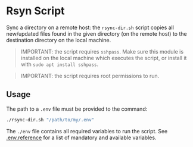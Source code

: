 # Rsyn Script

Sync a directory on a remote host: the `rsync-dir.sh` script copies all new/updated files found in the given directory (on the remote host) to the destination directory on the local machine.

> IMPORTANT: the script requires `sshpass`. Make sure this module is installed on the local machine which executes the script, or install it with `sudo apt install sshpass`.

> IMPORTANT: the script requires root permissions to run.

## Usage

The path to a `.env` file must be provided to the command:

```bash
./rsync-dir.sh "/path/to/my/.env"
```

The `./env` file contains all required variables to run the script. 
See [.env.reference](.env.reference) for a list of mandatory and available variables.

